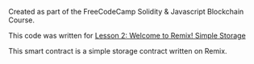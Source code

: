 Created as part of the FreeCodeCamp Solidity & Javascript Blockchain Course.

This code was written for [Lesson 2: Welcome to Remix! Simple Storage](https://www.youtube.com/watch?v=gyMwXuJrbJQ&t=7276s)

This smart contract is a simple storage contract written on Remix.